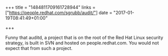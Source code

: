 +++
title = "1484811709161728944"
links = ["https://people.redhat.com/sgrubb/audit/"]
date = "2017-01-19T08:41:49+01:00"

+++

Funny that auditd, a project that is on the root of the Red Hat Linux security
strategy, is built in SVN and hosted on people.redhat.com. You would not expect
that from such a project.
